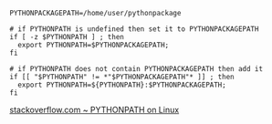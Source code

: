 ```shell
PYTHONPACKAGEPATH=/home/user/pythonpackage

# if PYTHONPATH is undefined then set it to PYTHONPACKAGEPATH
if [ -z $PYTHONPATH ] ; then
  export PYTHONPATH=$PYTHONPACKAGEPATH;
fi

# if PYTHONPATH does not contain PYTHONPACKAGEPATH then add it
if [[ "$PYTHONPATH" != *"$PYTHONPACKAGEPATH"* ]] ; then
  export PYTHONPATH=${PYTHONPATH}:$PYTHONPACKAGEPATH;
fi
```

[stackoverflow.com ~ PYTHONPATH on Linux](https://stackoverflow.com/a/18247508)
